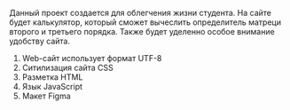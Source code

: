 Данный проект создается для облегчения жизни студента. На сайте будет калькулятор, который сможет вычеслить определитель матреци второго и третьего порядка. Также будет уделенно особое внимание удобству сайта. 

1) Web-сайт использует формат UTF-8
2) Ситилизация сайта CSS
3) Разметка HTML
4) Язык JavaScript
5) Макет Figma
